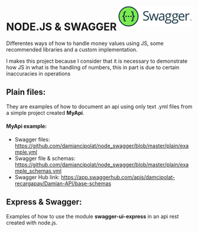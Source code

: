 <img src="https://github.com/damiancipolat/node_swagger/blob/master/doc/logo.png?raw=true" width="200px" align="right" />

# NODE.JS & SWAGGER
Differentes ways of how to handle money values using JS, some recommended libraries and a custom implementation.

I makes this project because I consider that it is necessary to demonstrate how JS in what is the handling of numbers, this in part is due to certain inaccuracies in operations

## Plain files:
They are examples of how to document an api using only text .yml files from a simple project created **MyApi**.

#### **MyApi example**:
- Swagger files: https://github.com/damiancipolat/node_swagger/blob/master/plain/example.yml
- Swagger file & schemas: https://github.com/damiancipolat/node_swagger/blob/master/plain/example_schemas.yml
- Swagger Hub link: https://app.swaggerhub.com/apis/damcipolat-recargapay/Damian-API/base-schemas

## Express & Swagger:
Examples of how to use the module **swagger-ui-express** in an api rest created with node.js.
